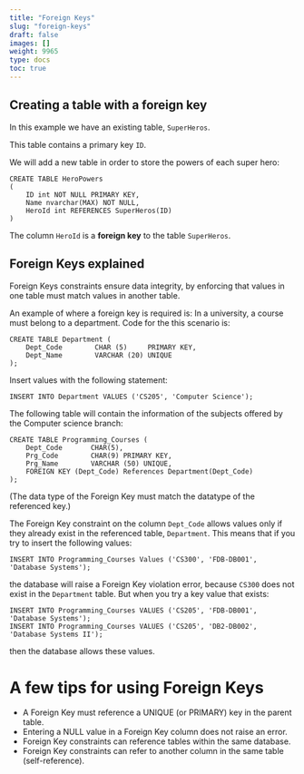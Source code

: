 ```yaml
---
title: "Foreign Keys"
slug: "foreign-keys"
draft: false
images: []
weight: 9965
type: docs
toc: true
---
```


## Creating a table with a foreign key
In this example we have an existing table, `SuperHeros`.

This table contains a primary key `ID`.

We will add a new table in order to store the powers of each super hero:

    CREATE TABLE HeroPowers
    (
        ID int NOT NULL PRIMARY KEY,
        Name nvarchar(MAX) NOT NULL,
        HeroId int REFERENCES SuperHeros(ID)
    )

The column `HeroId` is a **foreign key** to the table `SuperHeros`.

## Foreign Keys explained
Foreign Keys constraints ensure data integrity, by enforcing that values in one table must match values in another table.

An example of where a foreign key is required is: In a university, a course must belong to a department. Code for the this scenario is: 

    CREATE TABLE Department (
        Dept_Code        CHAR (5)     PRIMARY KEY,
        Dept_Name        VARCHAR (20) UNIQUE
    );

Insert values with the following statement: 

    INSERT INTO Department VALUES ('CS205', 'Computer Science');

The following table will contain the information of the subjects offered by the Computer science branch:

    CREATE TABLE Programming_Courses (
        Dept_Code       CHAR(5),
        Prg_Code        CHAR(9) PRIMARY KEY,
        Prg_Name        VARCHAR (50) UNIQUE,
        FOREIGN KEY (Dept_Code) References Department(Dept_Code)
    );

(The data type of the Foreign Key must match the datatype of the referenced key.)

The Foreign Key constraint on the column `Dept_Code` allows values only if they already exist in the referenced table, `Department`. This means that if you try to insert the following values:

    INSERT INTO Programming_Courses Values ('CS300', 'FDB-DB001', 'Database Systems');

the database will raise a Foreign Key violation error, because `CS300` does not exist in the `Department` table. But when you try a key value that exists:

    INSERT INTO Programming_Courses VALUES ('CS205', 'FDB-DB001', 'Database Systems');
    INSERT INTO Programming_Courses VALUES ('CS205', 'DB2-DB002', 'Database Systems II');

then the database allows these values.

# A few tips for using Foreign Keys

- A Foreign Key must reference a UNIQUE (or PRIMARY) key in the parent table.
- Entering a NULL value in a Foreign Key column does not raise an error.
- Foreign Key constraints can reference tables within the same database.
- Foreign Key constraints can refer to another column in the same table (self-reference).

